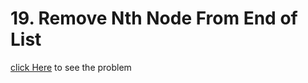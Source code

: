 # 19. Remove Nth Node From End of List
[click Here](https://leetcode.com/problems/remove-nth-node-from-end-of-list/) to see the problem
